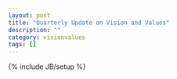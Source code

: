 ```yaml
---
layout: post
title: "Quarterly Update on Vision and Values"
description: ""
category: visionvalues
tags: []
---
```

{% include JB/setup %}
